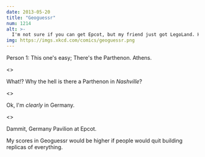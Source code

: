 ```yaml
---
date: 2013-05-20
title: "Geoguessr"
num: 1214
alt: >-
  I'm not sure if you can get Epcot, but my friend just got LegoLand. He guessed California but it was the one in Denmark. Meanwhile, I'm rapidly becoming a connoisseur of unmarked dirt roads over flat, barren landscapes.
img: https://imgs.xkcd.com/comics/geoguessr.png
---
```

Person 1:  This one's easy; There's the Parthenon. Athens.

<<click>>

What!? Why the hell is there a Parthenon in *Nashville*?

<<click>>

Ok, I'm *clearly* in Germany.

<<click>>

Dammit, Germany Pavilion at Epcot.

My scores in Geoguessr would be higher if people would quit building replicas of everything.

